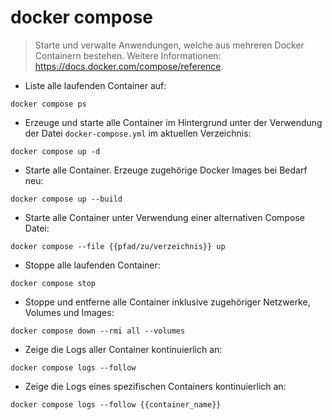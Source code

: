 # docker compose

> Starte und verwalte Anwendungen, welche aus mehreren Docker Containern bestehen.
> Weitere Informationen: <https://docs.docker.com/compose/reference>.

- Liste alle laufenden Container auf:

`docker compose ps`

- Erzeuge und starte alle Container im Hintergrund unter der Verwendung der Datei `docker-compose.yml` im aktuellen Verzeichnis:

`docker compose up -d`

- Starte alle Container. Erzeuge zugehörige Docker Images bei Bedarf neu:

`docker compose up --build`

- Starte alle Container unter Verwendung einer alternativen Compose Datei:

`docker compose --file {{pfad/zu/verzeichnis}} up`

- Stoppe alle laufenden Container:

`docker compose stop`

- Stoppe und entferne alle Container inklusive zugehöriger Netzwerke, Volumes und Images:

`docker compose down --rmi all --volumes`

- Zeige die Logs aller Container kontinuierlich an:

`docker compose logs --follow`

- Zeige die Logs eines spezifischen Containers kontinuierlich an:

`docker compose logs --follow {{container_name}}`
